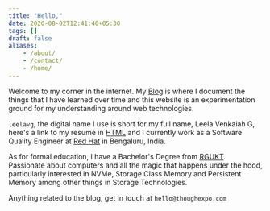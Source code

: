 ```yaml
---
title: "Hello,"
date: 2020-08-02T12:41:40+05:30
tags: []
draft: false
aliases:
    - /about/
    - /contact/
    - /home/
---
```


Welcome to my corner in the internet. My [Blog](/blog/) is where I document the things that I have learned over time and this website is an experimentation ground for my understanding around web technologies.

`leelavg`, the digital name I use is short for my full name, Leela Venkaiah G, here's a link to my resume in [HTML](https://docs.google.com/document/d/e/2PACX-1vR7r29USQJFBpTjw7aNPwCorb7uv_7YdfJ0m2LFdVIoQ4FnAu1FfDH0CVyfqpj_ofMLAYZloT1vQ_QF/pub) and I currently work as a Software Quality Engineer at [Red Hat](https://www.redhat.com/) in Bengaluru, India.

As for formal education, I have a Bachelor's Degree from [RGUKT](https://rguktrkv.ac.in/). Passionate about computers and all the magic that happens under the hood, particularly interested in NVMe, Storage Class Memory and Persistent Memory among other things in Storage Technologies.

Anything related to the blog, get in touch at `hello@thoughexpo.com`